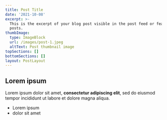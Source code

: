 ```yaml
---
title: Post Title
date: '2021-10-08'
excerpt: >-
  This is the excerpt of your blog post visible in the post feed or featured
  posts.
thumbImage:
  type: ImageBlock
  url: /images/post-1.jpeg
  altText: Post thumbnail image
topSections: []
bottomSections: []
layout: PostLayout
---
```

## Lorem ipsum

Lorem ipsum dolor sit amet, **consectetur adipiscing elit**, sed do eiusmod tempor incididunt ut labore et dolore magna aliqua.

- Lorem ipsum
- dolor sit amet
